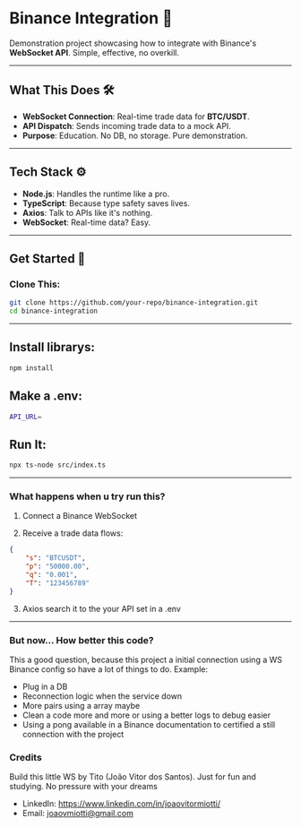 # Binance Integration 🚀

Demonstration project showcasing how to integrate with Binance's **WebSocket API**. Simple, effective, no overkill.

---

## What This Does 🛠️

- **WebSocket Connection**: Real-time trade data for **BTC/USDT**.
- **API Dispatch**: Sends incoming trade data to a mock API. 
- **Purpose**: Education. No DB, no storage. Pure demonstration.

---

## Tech Stack ⚙️

- **Node.js**: Handles the runtime like a pro.
- **TypeScript**: Because type safety saves lives.
- **Axios**: Talk to APIs like it's nothing.
- **WebSocket**: Real-time data? Easy.

---

## Get Started 🚀

### Clone This:
```bash
git clone https://github.com/your-repo/binance-integration.git
cd binance-integration
```

---

## Install librarys:

```bash
npm install
```

## Make a .env:

```bash
API_URL=
```

## Run It:

```bash
npx ts-node src/index.ts
```

---


### What happens when u  try run this?

1. Connect a Binance WebSocket

2. Receive a trade data flows:
```json
{
    "s": "BTCUSDT",
    "p": "50000.00",
    "q": "0.001",
    "T": "123456789"
}
```
3. Axios search it to the your API set in a .env

---

### But now... How  better this code?

This a good question, because this project a initial connection using a WS Binance config so have a lot of things to do. Example:

* Plug in a DB
* Reconnection logic when the service down
* More pairs using a array maybe
* Clean a code more and more or using a better logs to debug easier
* Using a pong available in a Binance documentation to certified a still connection with the project

### Credits

Build this little WS by Tito (João Vitor dos Santos). Just for fun and studying. No pressure with your dreams

 * LinkedIn: https://www.linkedin.com/in/joaovitormiotti/
 * Email: joaovmiotti@gmail.com